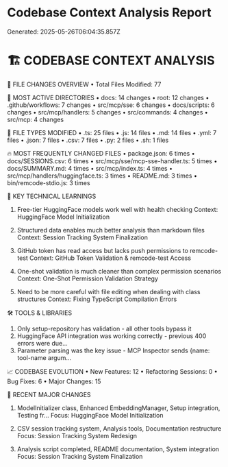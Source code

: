 # Codebase Context Analysis Report

Generated: 2025-05-26T06:04:35.857Z

🏗️  CODEBASE CONTEXT ANALYSIS
==================================================

📁 FILE CHANGES OVERVIEW
• Total Files Modified: 77

📂 MOST ACTIVE DIRECTORIES
• docs: 14 changes
• root: 12 changes
• .github/workflows: 7 changes
• src/mcp/sse: 6 changes
• docs/scripts: 6 changes
• src/mcp/handlers: 5 changes
• src/commands: 4 changes
• src/mcp: 4 changes

📄 FILE TYPES MODIFIED
• .ts: 25 files
• .js: 14 files
• .md: 14 files
• .yml: 7 files
• .json: 7 files
• .csv: 7 files
• .py: 2 files
• .sh: 1 files

🔥 MOST FREQUENTLY CHANGED FILES
• package.json: 6 times
• docs/SESSIONS.csv: 6 times
• src/mcp/sse/mcp-sse-handler.ts: 5 times
• docs/SUMMARY.md: 4 times
• src/mcp/index.ts: 4 times
• src/mcp/handlers/huggingface.ts: 3 times
• README.md: 3 times
• bin/remcode-stdio.js: 3 times

🧠 KEY TECHNICAL LEARNINGS
1. Free-tier HuggingFace models work well with health checking
   Context: HuggingFace Model Initialization

2. Structured data enables much better analysis than markdown files
   Context: Session Tracking System Finalization

3. GitHub token has read access but lacks push permissions to remcode-test
   Context: GitHub Token Validation & remcode-test Access

4. One-shot validation is much cleaner than complex permission scenarios
   Context: One-Shot Permission Validation Strategy

5. Need to be more careful with file editing when dealing with class structures
   Context: Fixing TypeScript Compilation Errors

🛠️  TOOLS & LIBRARIES
1. Only setup-repository has validation - all other tools bypass it
2. HuggingFace API integration was working correctly - previous 400 errors were due...
3. Parameter parsing was the key issue - MCP Inspector sends {name: tool-name argum...

📈 CODEBASE EVOLUTION
• New Features: 12
• Refactoring Sessions: 0
• Bug Fixes: 6
• Major Changes: 15

🚀 RECENT MAJOR CHANGES
1. ModelInitializer class, Enhanced EmbeddingManager, Setup integration, Testing fr...
   Focus: HuggingFace Model Initialization

2. CSV session tracking system, Analysis tools, Documentation restructure
   Focus: Session Tracking System Redesign

3. Analysis script completed, README documentation, System integration
   Focus: Session Tracking System Finalization
